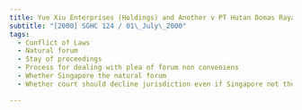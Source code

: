 ```yaml
---
title: Yue Xiu Enterprises (Holdings) and Another v PT Hutan Domas Raya and Another 
subtitle: "[2000] SGHC 124 / 01\_July\_2000"
tags:
  - Conflict of Laws
  - Natural forum
  - Stay of proceedings
  - Process for dealing with plea of forum non conveniens
  - Whether Singapore the natural forum
  - Whether court should decline jurisdiction even if Singapore not the natural forum

---
```


